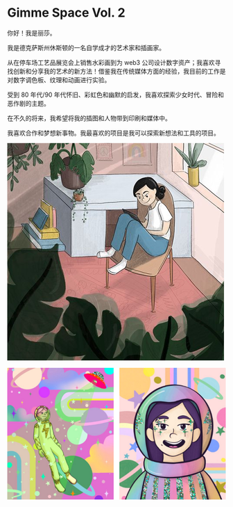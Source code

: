 # Gimme Space Vol. 2

你好！我是丽莎。

我是德克萨斯州休斯顿的一名自学成才的艺术家和插画家。

从在停车场工艺品展览会上销售水彩画到为 web3 公司设计数字资产；我喜欢寻找创新和分享我的艺术的新方法！借鉴我在传统媒体方面的经验，我目前的工作是对数字调色板、纹理和动画进行实验。

受到 80 年代/90 年代怀旧、彩虹色和幽默的启发，我喜欢探索少女时代、冒险和恶作剧的主题。

在不久的将来，我希望将我的插图和人物带到印刷和媒体中。

我喜欢合作和梦想新事物。我最喜欢的项目是我可以探索新想法和工具的项目。

![nft](1661413714529.jpg)

![nft](1661413762824.png)

